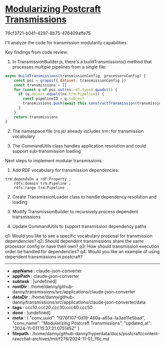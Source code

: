 # [Modularizing Postcraft Transmissions](https://claude.ai/chat/f276f107-0d19-460a-a65a-1a3ae11e5bad)

76cf3721-b041-4297-8b75-476409affe75

 I'll analyze the code for transmission modularity capabilities.

Key findings from code review:

1. In TransmissionBuilder.js, there's a buildTransmissions() method that processes multiple pipelines from a single file:
```javascript
async buildTransmissions(transmissionConfig, processorsConfig) {
    const poi = grapoi({ dataset: transmissionConfig })
    const transmissions = []
    for (const q of poi.out(ns.rdf.type).quads()) {
      if (q.object.equals(ns.trm.Pipeline)) {
        const pipelineID = q.subject
        transmissions.push(await this.constructTransmission(transmissionConfig, pipelineID, processorsConfig))
      }
    }
    return transmissions
}
```

2. The namespace file (ns.js) already includes trm: for transmission vocabulary

3. The CommandUtils class handles application resolution and could support sub-transmission loading

Next steps to implement modular transmissions:

1. Add RDF vocabulary for transmission dependencies:
```turtle
trm:dependsOn a rdf:Property ;
    rdfs:domain trm:Pipeline ;
    rdfs:range trm:Pipeline .
```

2. Create TransmissionLoader class to handle dependency resolution and loading

3. Modify TransmissionBuilder to recursively process dependent transmissions

4. Update CommandUtils to support transmission dependency paths

q1: Would you like to see a specific vocabulary proposal for transmission dependencies?
q2: Should dependent transmissions share the same processor config or have their own?
q3: How should transmission execution order be handled for dependencies?
q4: Would you like an example of using dependent transmissions in postcraft?

---

* **appName** : claude-json-converter
* **appPath** : claude-json-converter
* **subtask** : [undefined]
* **rootDir** : /home/danny/github-danny/transmissions/src/applications/claude-json-converter
* **dataDir** : /home/danny/github-danny/transmissions/src/applications/claude-json-converter/data
* **tags** : ccc10.ccc20.ccc30.ccc40.ccc50
* **done** : [undefined]
* **meta** : {
  "conv_uuid": "f276f107-0d19-460a-a65a-1a3ae11e5bad",
  "conv_name": "Modularizing Postcraft Transmissions",
  "updated_at": "2024-11-01T15:37:21.075145Z"
}
* **filepath** : /home/danny/github-danny/hyperdata/docs/postcraft/content-raw/chat-archives/md/f276/2024-11-01_76c.md